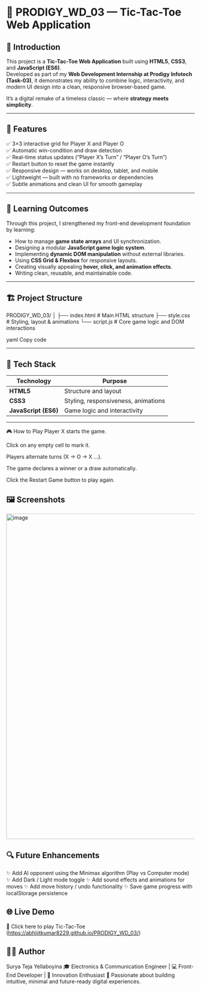 

# 🎯 PRODIGY_WD_03 — Tic-Tac-Toe Web Application  


## 🧩 Introduction  
This project is a **Tic-Tac-Toe Web Application** built using **HTML5**, **CSS3**, and **JavaScript (ES6)**.  
Developed as part of my **Web Development Internship at Prodigy Infotech (Task-03)**, it demonstrates my ability to combine logic, interactivity, and modern UI design into a clean, responsive browser-based game.  

It’s a digital remake of a timeless classic — where **strategy meets simplicity**.

---

## 🚀 Features  
✅ 3×3 interactive grid for Player X and Player O  
✅ Automatic win-condition and draw detection  
✅ Real-time status updates (“Player X’s Turn” / “Player O’s Turn”)  
✅ Restart button to reset the game instantly  
✅ Responsive design — works on desktop, tablet, and mobile  
✅ Lightweight — built with no frameworks or dependencies  
✅ Subtle animations and clean UI for smooth gameplay  

---

## 🧠 Learning Outcomes  
Through this project, I strengthened my front-end development foundation by learning:  
- How to manage **game state arrays** and UI synchronization.  
- Designing a modular **JavaScript game logic system**.  
- Implementing **dynamic DOM manipulation** without external libraries.  
- Using **CSS Grid & Flexbox** for responsive layouts.  
- Creating visually appealing **hover, click, and animation effects**.  
- Writing clean, reusable, and maintainable code.  

---

## 🏗️ Project Structure  
PRODIGY_WD_03/
│
├── index.html # Main HTML structure
├── style.css # Styling, layout & animations
└── script.js # Core game logic and DOM interactions

yaml
Copy code

---

## 🧰 Tech Stack  
| Technology | Purpose |
|-------------|----------|
| **HTML5** | Structure and layout |
| **CSS3** | Styling, responsiveness, animations |
| **JavaScript (ES6)** | Game logic and interactivity |

---


🎮 How to Play
Player X starts the game.

Click on any empty cell to mark it.

Players alternate turns (X → O → X …).

The game declares a winner or a draw automatically.

Click the Restart Game button to play again.

## 🖼️ Screenshots
<img width="1918" height="870" alt="image" src="https://github.com/user-attachments/assets/be8f210d-3652-428f-8263-d33124faad9b" />


## 🔍 Future Enhancements
✨ Add AI opponent using the Minimax algorithm (Play vs Computer mode)
✨ Add Dark / Light mode toggle
✨ Add sound effects and animations for moves
✨ Add move history / undo functionality
✨ Save game progress with localStorage persistence

## 🌐 Live Demo

🔗 Click here to play Tic-Tac-Toe
(https://abhijitkumar8229.github.io/PRODIGY_WD_03/)



## 🧑‍💻 Author

Surya Teja Yellaboyina
🎓 Electronics & Communication Engineer | 💻 Front-End Developer | 🚀 Innovation Enthusiast
🌟 Passionate about building intuitive, minimal and future-ready digital experiences.

